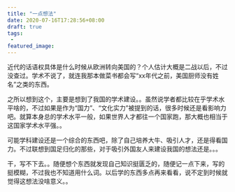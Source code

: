 ```yaml
---
title: "一点想法"
date: 2020-07-16T17:28:56+08:00
draft: true
tags:
 - 
featured_image:
---
```

近代的话语权具体是什么时候从欧洲转向美国的？个人估计大概是二战以后，不过没查过。学术不说了，就连我那本做菜书都会写“xx年代之前，美国厨师没有姓名”之类的东西。

之所以想到这个，主要是想到了我国的学术建设。。虽然说学者都比较在乎学术水平啥的，不过如果是作为“国力”、“文化实力”被提到的话，很多时候还是看影响力吧。就算本身总的学术水平一般，如果世界人才都往一个国家跑，那大概也相当于这国家学术水平强。。

可能学科建设还是一个综合的东西吧，除了自己培养大牛、吸引人才，还是得看国力。不过联想到国足归化的那些，对于吸引外国友人来建设我国的想法还是。。。

干，写不下去。。随便想个东西就发现自己知识挺匮乏的，随便记一点下来，写的挺模糊，不过我也不知道用什么词。以后学的东西多点再来看看，说不定到时候就觉得这想法没啥意义。。